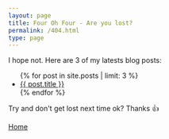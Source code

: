 ```yaml
---
layout: page
title: Four Oh Four - Are you lost?
permalink: /404.html
type: page
---
```


I hope not. Here are 3 of my latests blog posts:
<ul>
{% for post in site.posts | limit: 3 %}
  <li><a href="{{ post.url }}">{{ post.title }}</a></li>
{% endfor %}
</ul>

Try and don't get lost next time ok? Thanks :+1:

<a href="http://www.robertiagar.com">Home</a>
